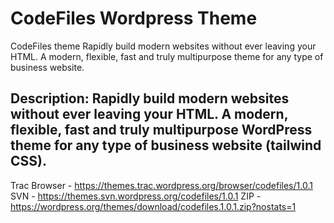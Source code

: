 # CodeFiles Wordpress Theme
CodeFiles theme Rapidly build modern websites without ever leaving your HTML. A modern, flexible, fast and truly multipurpose theme for any type of business website.

## Description: Rapidly build modern websites without ever leaving your HTML. A modern, flexible, fast and truly multipurpose WordPress theme for any type of business website (tailwind CSS).

Trac Browser - https://themes.trac.wordpress.org/browser/codefiles/1.0.1
SVN - https://themes.svn.wordpress.org/codefiles/1.0.1
ZIP - https://wordpress.org/themes/download/codefiles.1.0.1.zip?nostats=1


